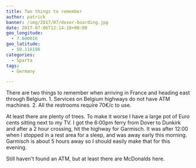 ```yaml
---
title: Two things to remember
author: patrick
banner: /img/2017/07/dover-boarding.jpg
date: 2017-07-06T12:14:10+00:00
geo_longitude:
  - 7.600016
geo_latitude:
  - 50.116196
categories:
  - Sparta
tags:
  - Germany

---
```


There are two things to remember when arriving in France and heading east through Belgium. 1. Services on Belgium highways do not have ATM machines. 2. All the restrooms require 70€/c to use. 

At least there are plenty of trees. To make it worse I have a large pot of Euro cents sitting next to my TV. I got the 6:00pm ferry from Dover to Dunkirk and after a 2 hour crossing, hit the highway for Garmisch. It was after 12:00 when I stopped in a rest area for a sleep, and was away early this morning. Garmisch is about 5 hours away so I should easily make that for this evening. 

Still haven't found an ATM, but at least there are McDonalds here. 

